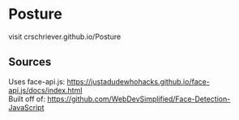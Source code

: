 # Posture

visit crschriever.github.io/Posture

## Sources
Uses face-api.js: https://justadudewhohacks.github.io/face-api.js/docs/index.html  
Built off of: https://github.com/WebDevSimplified/Face-Detection-JavaScript
